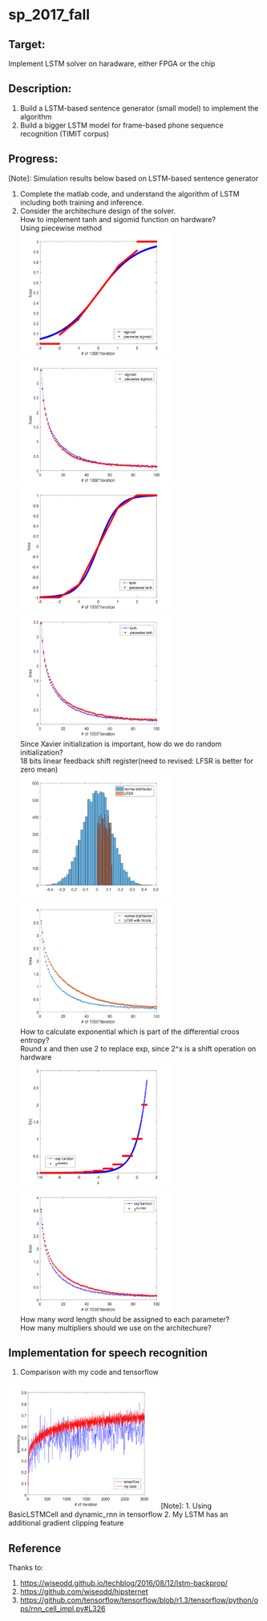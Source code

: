 # sp_2017_fall
## Target:
Implement LSTM solver on haradware, either FPGA or the chip
## Description:
1. Build a LSTM-based sentence generator (small model) to implement the algorithm
2. Build a bigger LSTM model for frame-based phone sequence recognition (TIMIT corpus)
## Progress:
[Note]: Simulation results below based on LSTM-based sentence generator
1. Complete the matlab code, and understand the algorithm of LSTM including both training and inference.  
2. Consider the architechure design of the solver.  
How to implement tanh and sigomid function on hardware?  
Using piecewise method  
<img src=https://github.com/02stevenyang850527/sp_2017_fall/blob/master/pic/sigmoid.png alt="sigmoid" width=300 height=250><img src=https://github.com/02stevenyang850527/sp_2017_fall/blob/master/pic/sigmoid_sim.png alt="sigmoid_sim" width=300 height=250>  
<img src=https://github.com/02stevenyang850527/sp_2017_fall/blob/master/pic/tanh.png alt="tanh" width=300 height=250><img src=https://github.com/02stevenyang850527/sp_2017_fall/blob/master/pic/tanh_pic.png alt="tanh_sim" width=300 height=250>  
Since Xavier initialization is important, how do we do random initialization?  
18 bits linear feedback shift register(need to revised: LFSR is better for zero mean)  
<img src=https://github.com/02stevenyang850527/sp_2017_fall/blob/master/pic/LFSR.png alt="LFSR" width=300 height=250><img src=https://github.com/02stevenyang850527/sp_2017_fall/blob/master/pic/lfsr_sim.png alt="LFSR_sim" width=300 height=250>  
How to calculate exponential which is part of the differential croos entropy?  
Round x and then use 2 to replace exp, since 2^x is a shift operation on hardware  
<img src=https://github.com/02stevenyang850527/sp_2017_fall/blob/master/pic/exp.png alt="exp" width=300 height=250><img src=https://github.com/02stevenyang850527/sp_2017_fall/blob/master/pic/exp_sim.png alt="exp_sim" width=300 height=250>  
How many word length should be assigned to each parameter?  
How many multipliers should we use on the architechure?  
  
## Implementation for speech recognition
1. Comparison with my code and tensorflow  
<img src=https://github.com/02stevenyang850527/sp_2017_fall/blob/master/pic/compare.png alt="compare" width=300 height=250>  
[Note]:  
1. Using BasicLSTMCell and dynamic_rnn in tensorflow  
2. My LSTM has an additional gradient clipping feature

## Reference
Thanks to:  
1.  <https://wiseodd.github.io/techblog/2016/08/12/lstm-backprop/>  
2.  <https://github.com/wiseodd/hipsternet>  
3.  <https://github.com/tensorflow/tensorflow/blob/r1.3/tensorflow/python/ops/rnn_cell_impl.py#L326>
